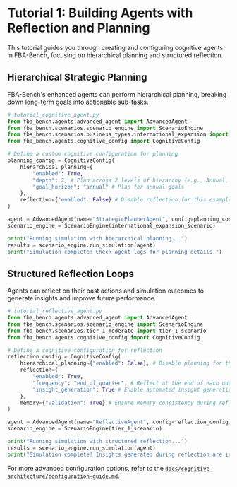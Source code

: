 # Tutorial 1: Building Agents with Reflection and Planning

This tutorial guides you through creating and configuring cognitive agents in FBA-Bench, focusing on hierarchical planning and structured reflection.

## Hierarchical Strategic Planning

FBA-Bench's enhanced agents can perform hierarchical planning, breaking down long-term goals into actionable sub-tasks.

```python
# tutorial_cognitive_agent.py
from fba_bench.agents.advanced_agent import AdvancedAgent
from fba_bench.scenarios.scenario_engine import ScenarioEngine
from fba_bench.scenarios.business_types.international_expansion import international_expansion_scenario
from fba_bench.agents.cognitive_config import CognitiveConfig

# Define a custom cognitive configuration for planning
planning_config = CognitiveConfig(
    hierarchical_planning={
        "enabled": True,
        "depth": 2, # Plan across 2 levels of hierarchy (e.g., Annual, Quarterly)
        "goal_horizon": "annual" # Plan for annual goals
    },
    reflection={"enabled": False} # Disable reflection for this example
)

agent = AdvancedAgent(name="StrategicPlannerAgent", config=planning_config)
scenario_engine = ScenarioEngine(international_expansion_scenario)

print("Running simulation with hierarchical planning...")
results = scenario_engine.run_simulation(agent)
print("Simulation complete! Check agent logs for planning details.")
```

## Structured Reflection Loops

Agents can reflect on their past actions and simulation outcomes to generate insights and improve future performance.

```python
# tutorial_reflective_agent.py
from fba_bench.agents.advanced_agent import AdvancedAgent
from fba_bench.scenarios.scenario_engine import ScenarioEngine
from fba_bench.scenarios.tier_1_moderate import tier_1_scenario
from fba_bench.agents.cognitive_config import CognitiveConfig

# Define a cognitive configuration for reflection
reflection_config = CognitiveConfig(
    hierarchical_planning={"enabled": False}, # Disable planning for this example
    reflection={
        "enabled": True,
        "frequency": "end_of_quarter", # Reflect at the end of each quarter
        "insight_generation": True # Enable automated insight generation
    },
    memory={"validation": True} # Ensure memory consistency during reflection
)

agent = AdvancedAgent(name="ReflectiveAgent", config=reflection_config)
scenario_engine = ScenarioEngine(tier_1_scenario)

print("Running simulation with structured reflection...")
results = scenario_engine.run_simulation(agent)
print("Simulation complete! Insights generated during reflection are in the trace.")
```

For more advanced configuration options, refer to the [`docs/cognitive-architecture/configuration-guide.md`](docs/cognitive-architecture/configuration-guide.md).